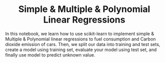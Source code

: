 <h1><center>Simple & Multiple & Polynomial Linear Regressions</center></h1>
In this notebook, we learn how to use scikit-learn to implement simple & Multiple & Polynomial linear regressions to fuel consumption and Carbon dioxide emission of cars. Then, we split our data into training and test sets, 
create a model using training set, evaluate your model using test set, and finally use model to predict unknown value.
